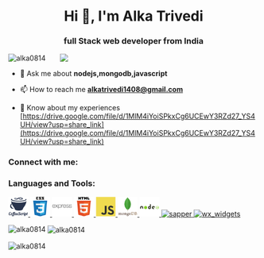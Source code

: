 <h1 align="center">Hi 👋, I'm Alka Trivedi</h1>
<h3 align="center">full Stack web developer from India</h3>
<img align ="right" width="400" src="https://www.google.com/imgres?imgurl=https%3A%2F%2Fmedia0.giphy.com%2Fmedia%2FqgQUggAC3Pfv687qPC%2Fgiphy.gif&tbnid=ITaGGdoGDaxxhM&vet=12ahUKEwiwgviCobH-AhVzFbcAHYAFApoQMygAegUIARDvAQ..i&imgrefurl=https%3A%2F%2Fgiphy.com%2Fexplore%2Fprogramming&docid=DjMcDTxMfmhRGM&w=480&h=360&q=developer%20background%20gif&hl=en-GB&ved=2ahUKEwiwgviCobH-AhVzFbcAHYAFApoQMygAegUIARDvAQ">


<p align="left"> <img src="https://komarev.com/ghpvc/?username=alka0814&label=Profile%20views&color=0e75b6&style=flat" alt="alka0814" /> </p>

- 💬 Ask me about **nodejs,mongodb,javascript**

- 📫 How to reach me **alkatrivedi1408@gmail.com**

- 📄 Know about my experiences [https://drive.google.com/file/d/1MlM4iYoiSPkxCg6UCEwY3RZd27_YS4UH/view?usp=share_link](https://drive.google.com/file/d/1MlM4iYoiSPkxCg6UCEwY3RZd27_YS4UH/view?usp=share_link)

<h3 align="left">Connect with me:</h3>
<p align="left">
</p>

<h3 align="left">Languages and Tools:</h3>
<p align="left"> <a href="https://offeescript.org" target="_blank" rel="noreferrer"> <img src="https://raw.githubusercontent.com/devicons/devicon/master/icons/coffeescript/coffeescript-original-wordmark.svg" alt="coffeescript" width="40" height="40"/> </a> <a href="https://www.w3schools.com/css/" target="_blank" rel="noreferrer"> <img src="https://raw.githubusercontent.com/devicons/devicon/master/icons/css3/css3-original-wordmark.svg" alt="css3" width="40" height="40"/> </a> <a href="https://expressjs.com" target="_blank" rel="noreferrer"> <img src="https://raw.githubusercontent.com/devicons/devicon/master/icons/express/express-original-wordmark.svg" alt="express" width="40" height="40"/> </a> <a href="https://www.w3.org/html/" target="_blank" rel="noreferrer"> <img src="https://raw.githubusercontent.com/devicons/devicon/master/icons/html5/html5-original-wordmark.svg" alt="html5" width="40" height="40"/> </a> <a href="https://developer.mozilla.org/en-US/docs/Web/JavaScript" target="_blank" rel="noreferrer"> <img src="https://raw.githubusercontent.com/devicons/devicon/master/icons/javascript/javascript-original.svg" alt="javascript" width="40" height="40"/> </a> <a href="https://www.mongodb.com/" target="_blank" rel="noreferrer"> <img src="https://raw.githubusercontent.com/devicons/devicon/master/icons/mongodb/mongodb-original-wordmark.svg" alt="mongodb" width="40" height="40"/> </a> <a href="https://nodejs.org" target="_blank" rel="noreferrer"> <img src="https://raw.githubusercontent.com/devicons/devicon/master/icons/nodejs/nodejs-original-wordmark.svg" alt="nodejs" width="40" height="40"/> </a> <a href="https://sapper.svelte.dev/" target="_blank" rel="noreferrer"> <img src="https://raw.githubusercontent.com/bestofjs/bestofjs-webui/master/public/logos/sapper.svg" alt="sapper" width="40" height="40"/> </a> <a href="https://www.wxwidgets.org/" target="_blank" rel="noreferrer"> <img src="https://upload.wikimedia.org/wikipedia/commons/b/bb/WxWidgets.svg" alt="wx_widgets" width="40" height="40"/> </a> </p>

<p><img align="left" src="https://github-readme-stats.vercel.app/api/top-langs?username=alka0814&show_icons=true&locale=en&layout=compact" alt="alka0814" /></p>

<p>&nbsp;<img align="center" src="https://github-readme-stats.vercel.app/api?username=alka0814&show_icons=true&locale=en" alt="alka0814" /></p>

<p><img align="center" src="https://github-readme-streak-stats.herokuapp.com/?user=alka0814&" alt="alka0814" /></p>
